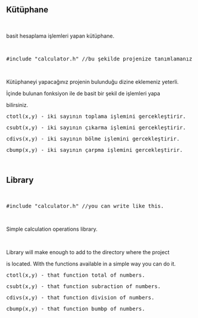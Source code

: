 <h2>Kütüphane</h2>
<br>
<p>basit hesaplama işlemleri yapan kütüphane.</p>
<br>
<pre>#include "calculator.h" //bu şekilde projenize tanımlamanız yeterli</pre>
<br>
<p>Kütüphaneyi yapacağınız projenin bulunduğu dizine eklemeniz yeterli. </p>
<p>İçinde bulunan fonksiyon ile de basit bir şekil de işlemleri yapa</p>
<p>bilirsiniz.</p>

<pre>ctotl(x,y) - iki sayının toplama işlemini gercekleştirir.</pre>
<pre>csubt(x,y) - iki sayının çıkarma işlemini gercekleştirir.</pre>
<pre>cdivs(x,y) - iki sayının bölme işlemini gercekleştirir.</pre>
<pre>cbump(x,y) - iki sayının çarpma işlemini gercekleştirir.</pre>

<br>
<h2>Library</h2>
<br>
<pre>#include "calculator.h" //you can write like this.</pre>
<br>
<p>Simple calculation operations library.</p>
<br>
<p>Library will make enough to add to the directory where the project </p>
<p>is located. With the functions available in a simple way you can do it.</p>

<pre>ctotl(x,y) - that function total of numbers.</pre>
<pre>csubt(x,y) - that function subraction of numbers.</pre>
<pre>cdivs(x,y) - that function division of numbers.</pre>
<pre>cbump(x,y) - that function bumbp of numbers.</pre>